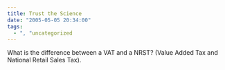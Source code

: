 ```yaml
---
title: Trust the Science
date: "2005-05-05 20:34:00"
tags:
  - ", "uncategorized
---
```

<p> What is the difference between a VAT and a NRST? (Value Added
Tax and National Retail Sales Tax).</p>

